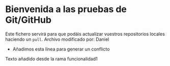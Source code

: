 # Bienvenida a las pruebas de Git/GitHub

Este fichero servirá para que podáis actualizar vuestros repositorios locales haciendo un `pull`.
Archivo modificado por: Daniel

- Añadimos esta línea para generar un conflicto

Texto añadido desde la rama funcionalidad1
